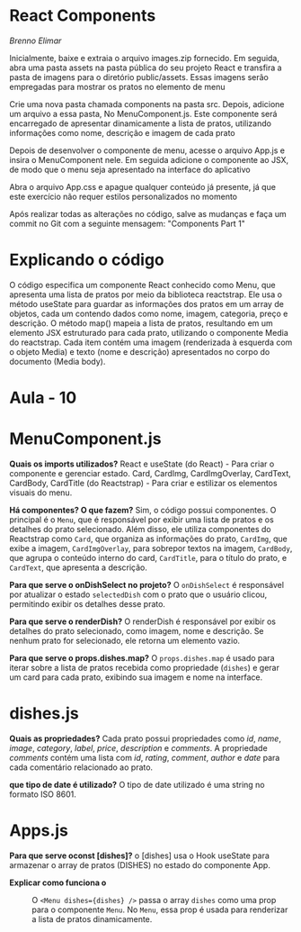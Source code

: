 # React Components 

*Brenno Elimar*

Inicialmente, baixe e extraia o arquivo images.zip fornecido. Em seguida, abra uma pasta assets na pasta pública do seu projeto React e transfira a pasta de imagens para o diretório public/assets. Essas imagens serão empregadas para mostrar os pratos no elemento de menu

Crie uma nova pasta chamada components na pasta src. Depois, adicione um arquivo a essa pasta, No MenuComponent.js. Este componente será encarregado de apresentar dinamicamente a lista de pratos, utilizando informações como nome, descrição e imagem de cada prato

Depois de desenvolver o componente de menu, acesse o arquivo App.js e insira o MenuComponent nele. Em seguida adicione o componente ao JSX, de modo que o menu seja apresentado na interface do aplicativo

Abra o arquivo App.css e apague qualquer conteúdo já presente, já que este exercício não requer estilos personalizados no momento

Após realizar todas as alterações no código, salve as mudanças e faça um commit no Git com a seguinte mensagem: "Components Part 1"

# Explicando o código

O código especifica um componente React conhecido como Menu, que apresenta uma lista de pratos por meio da biblioteca reactstrap. Ele usa o método useState para guardar as informações dos pratos em um array de objetos, cada um contendo dados como nome, imagem, categoria, preço e descrição.
O método map() mapeia a lista de pratos, resultando em um elemento JSX estruturado para cada prato, utilizando o componente Media do reactstrap. Cada item contém uma imagem (renderizada à esquerda com o objeto Media) e texto (nome e descrição) apresentados no corpo do documento (Media body).

# Aula - 10

# MenuComponent.js
**Quais os imports utilizados?**
React e useState (do React) - Para criar o componente e gerenciar estado.
Card, CardImg, CardImgOverlay, CardText, CardBody, CardTitle (do Reactstrap) - Para criar e estilizar os elementos visuais do menu.

**Há componentes? O que fazem?**
Sim, o código possui componentes. O principal é o `Menu`, que é responsável por exibir uma lista de pratos e os detalhes do prato selecionado. Além disso, ele utiliza componentes do Reactstrap como `Card`, que organiza as informações do prato, `CardImg`, que exibe a imagem, `CardImgOverlay`, para sobrepor textos na imagem, `CardBody`, que agrupa o conteúdo interno do card, `CardTitle`, para o título do prato, e `CardText`, que apresenta a descrição.

**Para que serve o onDishSelect no projeto?**
O `onDishSelect` é responsável por atualizar o estado `selectedDish` com o prato que o usuário clicou, permitindo exibir os detalhes desse prato.

**Para que serve o renderDish?**
O renderDish é responsável por exibir os detalhes do prato selecionado, como imagem, nome e descrição. Se nenhum prato for selecionado, ele retorna um elemento vazio.

**Para que serve o props.dishes.map?**
O `props.dishes.map` é usado para iterar sobre a lista de pratos recebida como propriedade (`dishes`) e gerar um card para cada prato, exibindo sua imagem e nome na interface.


# dishes.js
**Quais as propriedades?**
Cada prato possui propriedades como *id*, *name*, *image*, *category*, *label*, *price*, *description* e *comments*. A propriedade *comments* contém uma lista com *id*, *rating*, *comment*, *author* e *date* para cada comentário relacionado ao prato.

**que tipo de date é utilizado?**
O tipo de date utilizado é uma string no formato ISO 8601.


# Apps.js
**Para que serve oconst [dishes]?**
o [dishes] usa o Hook useState para armazenar o array de pratos (DISHES) no estado do componente App.

**Explicar como funciona o <Menu dishes={dishes} />**
O `<Menu dishes={dishes} />` passa o array `dishes` como uma prop para o componente `Menu`. No `Menu`, essa prop é usada para renderizar a lista de pratos dinamicamente.

